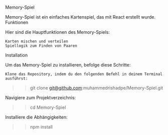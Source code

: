 Memory-Spiel

Memory-Spiel ist ein einfaches Kartenspiel, das mit React erstellt wurde.
Funktionen

Hier sind die Hauptfunktionen des Memory-Spiels:

    Karten mischen und verteilen
    Spiellogik zum Finden von Paaren

Installation

Um das Memory-Spiel zu installieren, befolge diese Schritte:

    Klone das Repository, indem du den folgenden Befehl in deinem Terminal ausführst:

>> git clone git@github.com:muhammedrishadpe/Memory-Spiel.git

Navigiere zum Projektverzeichnis:

>> cd Memory-Spiel

Installiere die Abhängigkeiten:

>> npm install
